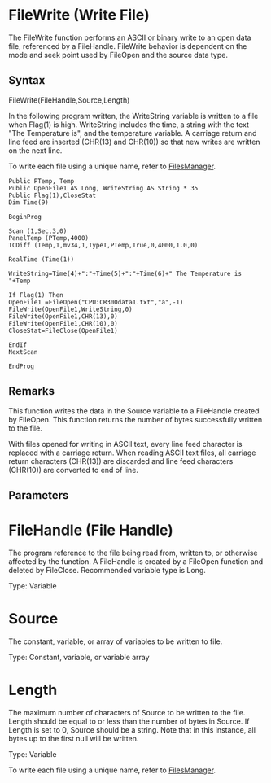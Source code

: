 # FileWrite (Write File)

The FileWrite function performs an ASCII or binary write to an open data file, referenced by a FileHandle. FileWrite behavior is dependent on the mode and seek point used by FileOpen and the source data type.

## Syntax

FileWrite(FileHandle,Source,Length)

In the following program written, the WriteString variable is written to a file when Flag(1) is high. WriteString includes the time, a string with the text "The Temperature is", and the temperature variable. A carriage return and line feed are inserted (CHR(13) and CHR(10)) so that new writes are written on the next line.

To write each file using a unique name, refer to [FilesManager](filesmanager2.md).

```
Public PTemp, Temp
Public OpenFile1 AS Long, WriteString AS String * 35
Public Flag(1),CloseStat
Dim Time(9)

BeginProg

Scan (1,Sec,3,0)
PanelTemp (PTemp,4000)
TCDiff (Temp,1,mv34,1,TypeT,PTemp,True,0,4000,1.0,0)

RealTime (Time(1))

WriteString=Time(4)+":"+Time(5)+":"+Time(6)+" The Temperature is "+Temp

If Flag(1) Then
OpenFile1 =FileOpen("CPU:CR300data1.txt","a",-1)
FileWrite(OpenFile1,WriteString,0)
FileWrite(OpenFile1,CHR(13),0)
FileWrite(OpenFile1,CHR(10),0)
CloseStat=FileClose(OpenFile1)

EndIf
NextScan

EndProg
```

## Remarks

This function writes the data in the Source variable to a FileHandle created by FileOpen. This function returns the number of bytes successfully written to the file.

With files opened for writing in ASCII text, every line feed character is replaced with a carriage return. When reading ASCII text files, all carriage return characters (CHR(13)) are discarded and line feed characters (CHR(10)) are converted to end of line.

## Parameters

# FileHandle (File Handle)

The program reference to the file being read from, written to, or otherwise affected by the function. A FileHandle is created by a FileOpen function and deleted by FileClose. Recommended variable type is Long.

Type: Variable

# Source

The constant, variable, or array of variables to be written to file.

Type: Constant, variable, or variable array

# Length

The maximum number of characters of Source to be written to the file. Length should be equal to or less than the number of bytes in Source. If Length is set to 0, Source should be a string. Note that in this instance, all bytes up to the first null will be written.

Type: Variable

To write each file using a unique name, refer to [FilesManager](filesmanager2.md).
